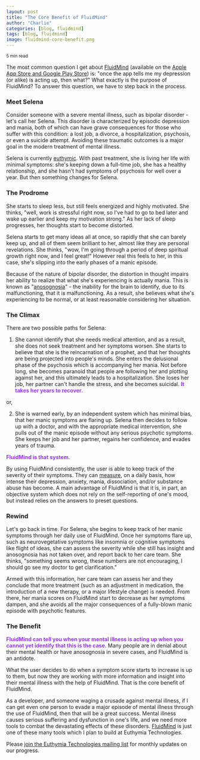 ```yaml
---
layout: post
title: "The Core Benefit of FluidMind"
author: "Charlie"
categories: [blog, fluidmind]
tags: [blog, fluidmind]
image: fluidmind-core-benefit.png
---
```


<small>5 min read</small>

The most common question I get about [FluidMind](https://euthymiatechnologies.com/what-is-fluidmind) (available on the [Apple App Store and Google Play Store](https://euthymiatechnologies.com/fluidmind-promote)) is: "once the app tells me my depression (or alike) is acting up, then what?" What exactly is the purpose of FluidMind? To answer this question, we have to step back in the process.

### Meet Selena

Consider someone with a severe mental illness, such as bipolar disorder - let's call her Selena. This disorder is characterized by episodic depression and mania, both of which can have grave consequences for those who suffer with this condition: a lost job, a divorce, a hospitalization, psychosis, or even a suicide attempt. Avoiding these traumatic outcomes is a major goal in the modern treatment of mental illness.

Selena is currently [euthymic](https://dictionary.apa.org/euthymia). With past treatment, she is living her life with minimal symptoms: she's keeping down a full-time job, she has a healthy relationship, and she hasn't had symptoms of psychosis for well over a year. But then something changes for Selena.

### The Prodrome

She starts to sleep less, but still feels energized and highly motivated. She thinks, "well, work is stressful right now, so I've had to go to bed later and wake up earlier and keep my motivation strong." As her lack of sleep progresses, her thoughts start to become distorted.

Selena starts to get many ideas all at once, so rapidly that she can barely keep up, and all of them seem brilliant to her, almost like they are personal revelations. She thinks, "wow, I'm going through a period of deep spiritual growth right now, and I feel great!" However real this feels to her, in this case, she's slipping into the early phases of a manic episode.

Because of the nature of bipolar disorder, the distortion in thought impairs her ability to realize that what she's experiencing is actually mania. This is known as "[anosognosia](https://www.ncbi.nlm.nih.gov/pmc/articles/PMC4140620/)" - the inability for the brain to identify, due to its malfunctioning, that it is malfunctioning. As a result, she believes what she's experiencing to be normal, or at least reasonable considering her situation.

### The Climax

There are two possible paths for Selena:

1. She cannot identify that she needs medical attention, and as a result, she does not seek treatment and her symptoms worsen. She starts to believe that she is the reincarnation of a prophet, and that her thoughts are being projected into people's minds. She enters the delusional phase of the psychosis which is accompanying her mania. Not before long, she becomes paranoid that people are following her and plotting against her, and this ultimately leads to a hospitalization. She loses her job, her partner can't handle the stress, and she becomes suicidal. **<span style="color: #9733ff;">It takes her years to recover</span>**.

or,

2. She is warned early, by an independent system which has minimal bias, that her manic symptoms are flaring up. Selena then decides to follow up with a doctor, and with the appropriate medical intervention, she pulls out of the manic episode without any serious psychotic symptoms. She keeps her job and her partner, regains her confidence, and evades years of trauma.

**<span style="color: #9733ff;">FluidMind is that system</span>**.

By using FluidMind consistently, the user is able to keep track of the severity of their symptoms. They can [measure](https://euthymiatechnologies.com/fluidmind-symptoms-and-disorders), on a daily basis, how intense their depression, anxiety, mania, dissociation, and/or substance abuse has become. A main advantage of FluidMind is that it is, in part, an objective system which does not rely on the self-reporting of one's mood, but instead relies on the answers to preset questions.

### Rewind

Let's go back in time. For Selena, she begins to keep track of her manic symptoms through her daily use of FluidMind. Once her symptoms flare up, such as neurovegetative symptoms like insomnia or cognitive symptoms like flight of ideas, she can assess the severity while she still has insight and anosognosia has not taken over, and report back to her care team. She thinks, "something seems wrong, these numbers are not encouraging, I should go see my doctor to get clarification."

Armed with this information, her care team can assess her and they conclude that more treatment (such as an adjustment in medication, the introduction of a new therapy, or a major lifestyle change) is needed. From there, her mania scores on FluidMind start to decrease as her symptoms dampen, and she avoids all the major consequences of a fully-blown manic episode with psychotic features.

### The Benefit

**<span style="color: #9733ff;">FluidMind can tell you when your mental illness is acting up when you cannot yet identify that this is the case</span>**. Many people are in denial about their mental health or have anosognosia in severe cases, and FluidMind is an antidote.

What the user decides to do when a symptom score starts to increase is up to them, but now they are working with more information and insight into their mental illness with the help of FluidMind. That is the core benefit of FluidMind.

As a developer, and someone waging a crusade against mental illness, if I can get even one person to evade a major episode of mental illness through the use of FluidMind, then that will be a great success. Mental illness causes serious suffering and dysfunction in one's life, and we need more tools to combat the devastating effects of these disorders. [FluidMind](https://euthymiatechnologies.com/what-is-fluidmind) is just one of these many tools which I plan to build at Euthymia Technologies.

Please [join the Euthymia Technologies mailing list](https://docs.google.com/forms/d/e/1FAIpQLSc_UeuhWo5PDJP3sC0wEQucxTSzrpN8GuuRPuxWjNIUD_L_Gg/viewform) for monthly updates on our progress.
